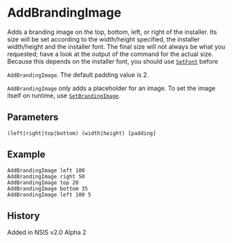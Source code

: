 # AddBrandingImage

Adds a branding image on the top, bottom, left, or right of the installer. Its size will be set according to the width/height specified, the installer width/height and the installer font. The final size will not always be what you requested; have a look at the output of the command for the actual size. Because this depends on the installer font, you should use [`SetFont`][1] before 

`AddBrandingImage`. The default padding value is 2.

`AddBrandingImage` only adds a placeholder for an image. To set the image itself on runtime, use [`SetBrandingImage`][2].

## Parameters

    (left|right|top|bottom) (width|height) [padding]

## Example

	AddBrandingImage left 100
	AddBrandingImage right 50
	AddBrandingImage top 20
	AddBrandingImage bottom 35
	AddBrandingImage left 100 5

## History

Added in NSIS v2.0 Alpha 2

[1]: SetFont.md
[2]: SetBrandingImage.md